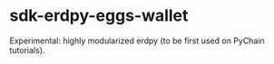 # sdk-erdpy-eggs-wallet

Experimental: highly modularized erdpy (to be first used on PyChain tutorials).
